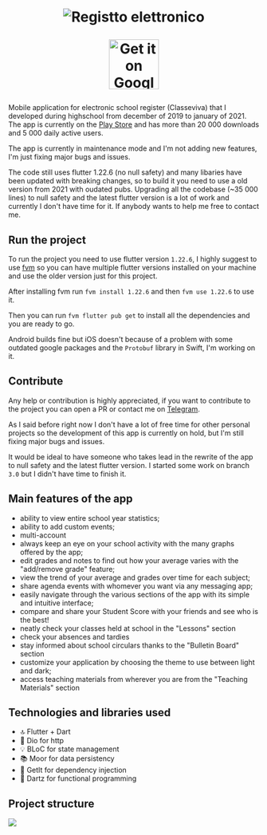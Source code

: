 <h1 align="center">
  <img src="https://i.imgur.com/BCktmzl.png" alt="Registto elettronico"><br>

<a href='https://play.google.com/store/apps/details?id=com.riccardocalligaro.registro_elettronico&pcampaignid=pcampaignidMKT-Other-global-all-co-prtnr-py-PartBadge-Mar2515-1'><img height="100px" alt='Get it on Google Play' src='https://play.google.com/intl/en_us/badges/static/images/badges/en_badge_web_generic.png'/></a>

</h1>

Mobile application for electronic school register (Classeviva) that I developed during highschool from december of 2019 to january of 2021. The app is currently on the [Play Store](https://play.google.com/store/apps/details?id=com.riccardocalligaro.registro_elettronico) and has more than 20 000 downloads and 5 000 daily active users.

The app is currently in maintenance mode and I'm not adding new features, I'm just fixing major bugs and issues.

The code still uses flutter 1.22.6 (no null safety) and many libaries have been updated with breaking changes, so to build it you need to use a old version from 2021 with oudated pubs. Upgrading all the codebase (~35 000 lines) to null safety and the latest flutter version is a lot of work and currently I don't have time for it. If anybody wants to help me free to contact me.

## Run the project

To run the project you need to use flutter version `1.22.6`, I highly suggest to use [fvm](https://fvm.app/) so you can have multiple flutter versions installed on your machine and use the older version just for this project.

After installing fvm run `fvm install 1.22.6` and then `fvm use 1.22.6` to use it.

Then you can run `fvm flutter pub get` to install all the dependencies and you are ready to go.

Android builds fine but iOS doesn't because of a problem with some outdated google packages and the `Protobuf` library in Swift, I'm working on it.

## Contribute

Any help or contribution is highly appreciated, if you want to contribute to the project you can open a PR or contact me on [Telegram](https://t.me/R1CCARD0).

As I said before right now I don't have a lot of free time for other personal projects so the development of this app is currently on hold, but I'm still fixing major bugs and issues.

It would be ideal to have someone who takes lead in the rewrite of the app to null safety and the latest flutter version. I started some work on branch `3.0` but I didn't have time to finish it.

## Main features of the app

- ability to view entire school year statistics;
- ability to add custom events;
- multi-account
- always keep an eye on your school activity with the many graphs offered by the app;
- edit grades and notes to find out how your average varies with the "add/remove grade" feature;
- view the trend of your average and grades over time for each subject;
- share agenda events with whomever you want via any messaging app;
- easily navigate through the various sections of the app with its simple and intuitive interface;
- compare and share your Student Score with your friends and see who is the best!
- neatly check your classes held at school in the "Lessons" section
- check your absences and tardies
- stay informed about school circulars thanks to the "Bulletin Board" section
- customize your application by choosing the theme to use between light and dark;
- access teaching materials from wherever you are from the "Teaching Materials" section

## Technologies and libraries used

- 🔝 Flutter + Dart
- 📡 Dio for http
- 💡 BLoC for state management
- 📚 Moor for data persistency
- 💉 GetIt for dependency injection
- 🔗 Dartz for functional programming

## Project structure

<img src="https://i0.wp.com/resocoder.com/wp-content/uploads/2019/08/Clean-Architecture-Flutter-Diagram.png?resize=556%2C707&ssl=1">
